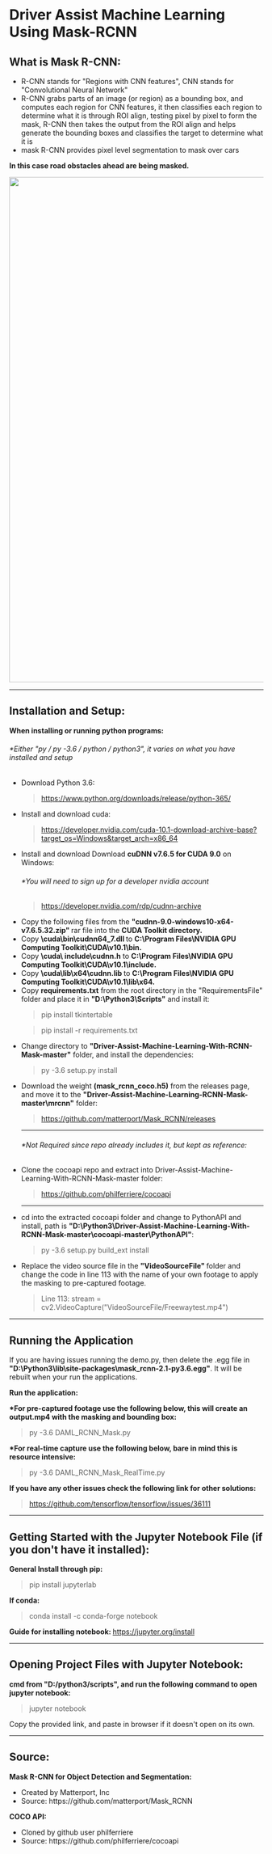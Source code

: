 # Driver Assist Machine Learning Using Mask-RCNN

## What is Mask R-CNN:

<ul>
 	<li> R-CNN stands for "Regions with CNN features", CNN stands for "Convolutional Neural Network" </li>
  <li> R-CNN grabs parts of an image (or region) as a bounding box, and computes each region for CNN features, it then classifies each region to determine what it is through ROI align, testing pixel by pixel to form the mask, R-CNN then takes the output from the ROI align and helps generate the bounding boxes and classifies the target to determine what it is </li>
<li> mask R-CNN provides pixel level segmentation to mask over cars </li>
</ul>

<strong> In this case road obstacles ahead are being masked. </strong>

<p align="center">
 
<img src="https://github.com/shailahmed44/Driver-Assist-Machine-Learning-With-RCNN-Mask/blob/master/screenshots/footage.gif" width=1000>

</p>


<hr>

## Installation and Setup:

<strong> When installing or running python programs: </strong>

  <h6> *Either "py / py -3.6 / python / python3", it varies on what you have installed and setup </h6>
  
<ul>
 
<li> Download Python 3.6:  </li>

> https://www.python.org/downloads/release/python-365/ 
 	
  
<li> Install and download cuda: </li>

> https://developer.nvidia.com/cuda-10.1-download-archive-base?target_os=Windows&target_arch=x86_64 
 

<li>  Install and download Download <strong>cuDNN v7.6.5 for CUDA 9.0</strong> on Windows:  </li>
 
 <h6> *You will need to sign up for a developer nvidia account </h6> 
 
 > https://developer.nvidia.com/rdp/cudnn-archive 


<li> Copy the following files from the <strong> "cudnn-9.0-windows10-x64-v7.6.5.32.zip" </strong> rar file into the <strong>CUDA Toolkit directory. </strong></li>
<li> Copy <strong> <installpath>\cuda\bin\cudnn64_7.dll </strong> to <strong> C:\Program Files\NVIDIA GPU Computing Toolkit\CUDA\v10.1\bin. </strong></li>
<li> Copy <strong> <installpath>\cuda\ include\cudnn.h</strong>  to <strong> C:\Program Files\NVIDIA GPU Computing Toolkit\CUDA\v10.1\include. </strong></li>
<li> Copy <strong> <installpath>\cuda\lib\x64\cudnn.lib </strong> to <strong> C:\Program Files\NVIDIA GPU Computing Toolkit\CUDA\v10.1\lib\x64. </strong></li> 
 


 <li>  Copy <strong>requirements.txt</strong> from the root directory in the "RequirementsFile" folder and place it in <strong>"D:\Python3\Scripts"</strong> and install it: </li>
 
 > pip install tkintertable
 
 > pip install -r requirements.txt




 <li>  Change directory to <strong>"Driver-Assist-Machine-Learning-With-RCNN-Mask-master"</strong> folder, and install the dependencies:  </li>
 
> py -3.6 setup.py install



 <li> Download the weight <strong>(mask_rcnn_coco.h5)</strong> from the releases page, and move it to the <strong>"Driver-Assist-Machine-Learning-RCNN-Mask-master\mrcnn"</strong> folder: </li>
 
> https://github.com/matterport/Mask_RCNN/releases 
 

<hr>
<h6>  *Not Required since repo already includes it, but kept as reference: </h6> 

<li> Clone the cocoapi repo and extract into Driver-Assist-Machine-Learning-With-RCNN-Mask-master folder: </li> 

> https://github.com/philferriere/cocoapi


<hr>

 <li> cd into the extracted cocoapi folder and change to PythonAPI and install, path is <strong>"D:\Python3\Driver-Assist-Machine-Learning-With-RCNN-Mask-master\cocoapi-master\PythonAPI"</strong>: </li>

> py -3.6 setup.py build_ext install
 

<li> Replace the video source file in the <strong> "VideoSourceFile" </strong> folder and change the code in line 113 with the name of your own footage to apply the masking to pre-captured footage.  </li>

> Line 113:  stream = cv2.VideoCapture("VideoSourceFile/Freewaytest.mp4")

</ul>

<hr>

## Running the Application

If you are having issues running the demo.py, then delete the .egg file in <strong>"D:\Python3\lib\site-packages\mask_rcnn-2.1-py3.6.egg"</strong>.
It will be rebuilt when your run the applications.

<strong> Run the application: </strong>

<strong> *For pre-captured footage use the following below, this will create an output.mp4 with the masking and bounding box: </strong> 

> py -3.6 DAML_RCNN_Mask.py

<strong> *For real-time capture use the following below, bare in mind this is resource intensive: </strong> 

> py -3.6 DAML_RCNN_Mask_RealTime.py

<strong> If you have any other issues check the following link for other solutions: </strong>

> https://github.com/tensorflow/tensorflow/issues/36111

<hr>

## Getting Started with the Jupyter Notebook File (if you don't have it installed):

<strong> General Install through pip: </strong> 
>  pip install jupyterlab 
 
<strong> If conda: </strong> 
> conda install -c conda-forge notebook

<strong> Guide for installing notebook: </strong> 
https://jupyter.org/install

<hr>

## Opening Project Files with Jupyter Notebook:

<strong> cmd from "D:/python3/scripts", and run the following command to open jupyter notebook: </strong> 
> jupyter notebook

Copy the provided link, and paste in browser if it doesn't open on its own.

<hr>

## Source:

<strong> Mask R-CNN for Object Detection and Segmentation: </strong> 
<ul>
 	<li> Created by Matterport, Inc 	</li>
 	<li> Source: https://github.com/matterport/Mask_RCNN 	</li>
</ul>

<strong> COCO API: </strong> 
<ul>
 	<li> Cloned by github user philferriere 	</li>
 	<li> Source: https://github.com/philferriere/cocoapi 	</li>
</ul>



